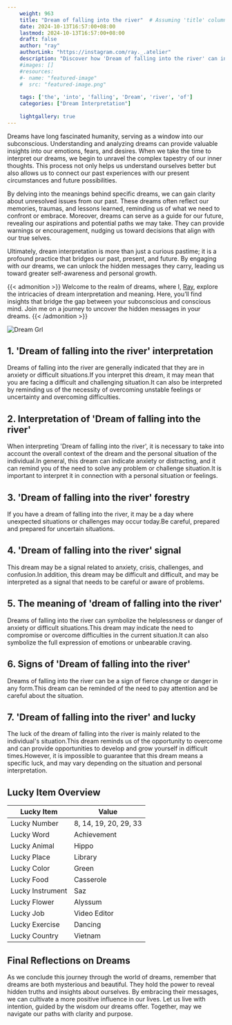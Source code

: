 ```yaml
---
    weight: 963
    title: "Dream of falling into the river"  # Assuming 'title' column exists
    date: 2024-10-13T16:57:00+08:00
    lastmod: 2024-10-13T16:57:00+08:00
    draft: false
    author: "ray"
    authorLink: "https://instagram.com/ray._.atelier"
    description: "Discover how 'Dream of falling into the river' can interpret your future and uncover its significant meanings in your life."
    #images: []
    #resources:
    #- name: "featured-image"
    #  src: "featured-image.png"
    
    tags: ['the', 'into', 'falling', 'Dream', 'river', 'of']
    categories: ["Dream Interpretation"]
    
    lightgallery: true
---
```

    
Dreams have long fascinated humanity, serving as a window into our subconscious. Understanding and analyzing dreams can provide valuable insights into our emotions, fears, and desires. When we take the time to interpret our dreams, we begin to unravel the complex tapestry of our inner thoughts. This process not only helps us understand ourselves better but also allows us to connect our past experiences with our present circumstances and future possibilities.

By delving into the meanings behind specific dreams, we can gain clarity about unresolved issues from our past. These dreams often reflect our memories, traumas, and lessons learned, reminding us of what we need to confront or embrace. Moreover, dreams can serve as a guide for our future, revealing our aspirations and potential paths we may take. They can provide warnings or encouragement, nudging us toward decisions that align with our true selves.

Ultimately, dream interpretation is more than just a curious pastime; it is a profound practice that bridges our past, present, and future. By engaging with our dreams, we can unlock the hidden messages they carry, leading us toward greater self-awareness and personal growth.

{{< admonition >}}
Welcome to the realm of dreams, where I, [Ray](https://instagram.com/ray._.atelier), explore the intricacies of dream interpretation and meaning. Here, you’ll find insights that bridge the gap between your subconscious and conscious mind. Join me on a journey to uncover the hidden messages in your dreams.
{{< /admonition >}}

![Dream Grl](https://cdn.pixabay.com/photo/2017/11/02/03/35/gothic-2910057_1280.jpg "Dream Grl")

## 1. 'Dream of falling into the river' interpretation
Dreams of falling into the river are generally indicated that they are in anxiety or difficult situations.If you interpret this dream, it may mean that you are facing a difficult and challenging situation.It can also be interpreted by reminding us of the necessity of overcoming unstable feelings or uncertainty and overcoming difficulties.

## 2. Interpretation of 'Dream of falling into the river'
When interpreting 'Dream of falling into the river', it is necessary to take into account the overall context of the dream and the personal situation of the individual.In general, this dream can indicate anxiety or distracting, and it can remind you of the need to solve any problem or challenge situation.It is important to interpret it in connection with a personal situation or feelings.

## 3. 'Dream of falling into the river' forestry
If you have a dream of falling into the river, it may be a day where unexpected situations or challenges may occur today.Be careful, prepared and prepared for uncertain situations.

## 4. 'Dream of falling into the river' signal
This dream may be a signal related to anxiety, crisis, challenges, and confusion.In addition, this dream may be difficult and difficult, and may be interpreted as a signal that needs to be careful or aware of problems.

## 5. The meaning of 'dream of falling into the river'
Dreams of falling into the river can symbolize the helplessness or danger of anxiety or difficult situations.This dream may indicate the need to compromise or overcome difficulties in the current situation.It can also symbolize the full expression of emotions or unbearable craving.

## 6. Signs of 'Dream of falling into the river'
Dreams of falling into the river can be a sign of fierce change or danger in any form.This dream can be reminded of the need to pay attention and be careful about the situation.

## 7. 'Dream of falling into the river' and lucky
The luck of the dream of falling into the river is mainly related to the individual's situation.This dream reminds us of the opportunity to overcome and can provide opportunities to develop and grow yourself in difficult times.However, it is impossible to guarantee that this dream means a specific luck, and may vary depending on the situation and personal interpretation.

## Lucky Item Overview
| Lucky Item          | Value              |
|---------------|--------------------|
| Lucky Number        | 8, 14, 19, 20, 29, 33  |
| Lucky Word          | Achievement |
| Lucky Animal        | Hippo |
| Lucky Place         | Library     |
| Lucky Color         | Green     |
| Lucky Food          | Casserole      |
| Lucky Instrument    | Saz |
| Lucky Flower        | Alyssum    |
| Lucky Job           | Video Editor       |
| Lucky Exercise      | Dancing  |
| Lucky Country       | Vietnam    |


##  Final Reflections on Dreams

As we conclude this journey through the world of dreams, remember that dreams are both mysterious and beautiful. They hold the power to reveal hidden truths and insights about ourselves. By embracing their messages, we can cultivate a more positive influence in our lives. Let us live with intention, guided by the wisdom our dreams offer. Together, may we navigate our paths with clarity and purpose.
